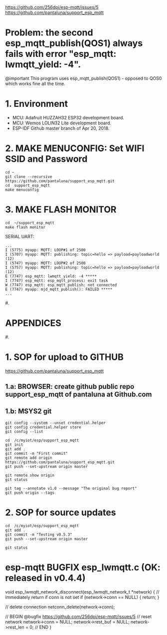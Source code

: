 https://github.com/256dpi/esp-mqtt/issues/5
https://github.com/pantaluna/support_esp_mqtt

# Problem: the second esp_mqtt_publish(QOS1) always fails with error "esp_mqtt: lwmqtt_yield: -4".
@important This program uses esp_mqtt_publish(QOS1) - opposed to QOS0 which works fine all the time.

# 1. Environment
- MCU: Adafruit HUZZAH32 ESP32 development board.
- MCU: Wemos LOLIN32 Lite development board.
- ESP-IDF Github master branch of Apr 20, 2018.

# 2. MAKE MENUCONFIG: Set WIFI SSID and Password
```
cd ~
git clone --recursive https://github.com/pantaluna/support_esp_mqtt.git
cd  support_esp_mqtt
make menuconfig
```

# 3. MAKE FLASH MONITOR
```
cd  ~/support_esp_mqtt
make flash monitor
```

SERIAL UART:

```
...
I (5775) myapp: MQTT: LOOP#1 of 2500
I (5707) myapp: MQTT: publishing: topic=hello => payload=payloadworld (12)
I (5747) myapp: MQTT: LOOP#2 of 2500
I (5757) myapp: MQTT: publishing: topic=hello => payload=payloadworld (12)
E (7747) esp_mqtt: lwmqtt_yield: -4 *****
I (7747) esp_mqtt: esp_mqtt_process: exit task
W (7747) esp_mqtt: esp_mqtt_publish: not connected
E (7747) myapp: mjd_mqtt_publish(): FAILED *****
...
```


#.
# APPENDICES
#.

# 1. SOP for upload to GITHUB
https://github.com/pantaluna/support_esp_mqtt

## 1.a: BROWSER: create github public repo support_esp_mqtt of pantaluna at Github.com

## 1.b: MSYS2 git
```
git config --system --unset credential.helper
git config credential.helper store
git config --list

cd  /c/myiot/esp/support_esp_mqtt
git init
git add .
git commit -m "First commit"
git remote add origin https://github.com/pantaluna/support_esp_mqtt.git
git push --set-upstream origin master

git remote show origin
git status

git tag --annotate v1.0 --message "The original bug report"
git push origin --tags

```

# 2. SOP for source updates
```
cd  /c/myiot/esp/support_esp_mqtt
git add .
git commit -m "Testing v0.5.3"
git push --set-upstream origin master

git status
```

# esp-mqtt BUGFIX esp_lwmqtt.c (OK: released in v0.4.4)
void esp_lwmqtt_network_disconnect(esp_lwmqtt_network_t *network) {
  // immediately return if conn is not set
  if (network->conn == NULL) {
    return;
  }

  // delete connection
  netconn_delete(network->conn);

  // BEGIN @bugfix https://github.com/256dpi/esp-mqtt/issues/5
  // reset network
    network->conn = NULL;
    network->rest_buf = NULL;
    network->rest_len = 0;
  // END
}
